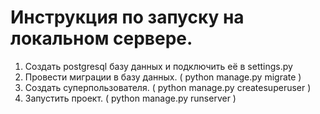 # Инструкция по запуску на локальном сервере.
1. Создать postgresql базу данных и подключить её в settings.py
2. Провести миграции в базу данных. ( python manage.py migrate )
3. Создать суперпользователя. ( python manage.py createsuperuser )
4. Запустить проект. ( python manage.py runserver )
